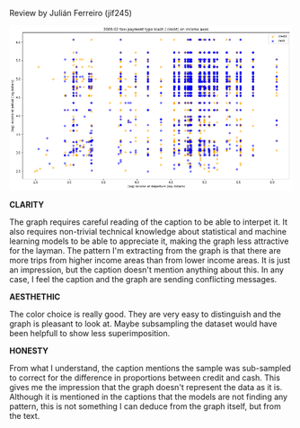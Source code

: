 Review by Julián Ferreiro (jif245)


![Alt text](plot_taxi.png)

**CLARITY**

The graph requires careful reading of the caption to be able to interpet it. It also requires non-trivial technical knowledge about statistical and machine learning models to be able to appreciate it, making the graph less attractive for the layman. 
The pattern I'm extracting from the graph is that there are more trips from higher income areas than from lower income areas. It is just an impression, but the caption doesn't mention anything about this. In any case, I feel the caption and the graph are sending conflicting messages.



**AESTHETHIC**

The color choice is really good. They are very easy to distinguish and the graph is pleasant to look at. 
Maybe subsampling the dataset would have been helpfull to show less superimposition. 



**HONESTY**

From what I understand, the caption mentions the sample was sub-sampled to correct for the difference in proportions between credit and cash. This gives me the impression that the graph doesn't represent the data as it is. 
Although it is mentioned in the captions that the models are not finding any pattern, this is not something I can deduce from the graph itself, but from the text.
